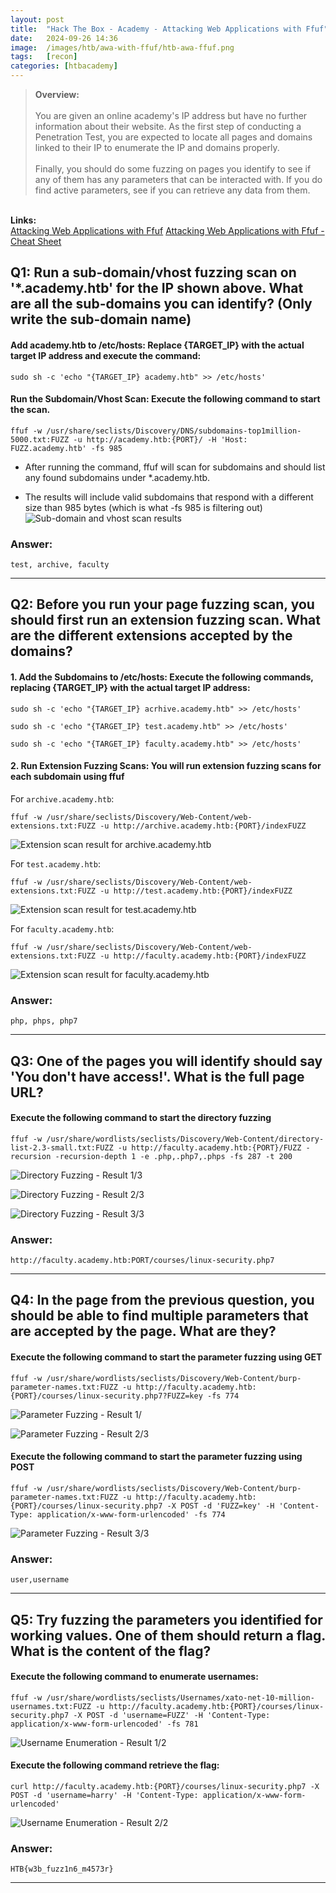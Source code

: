 ```yaml
---
layout: post
title:  "Hack The Box - Academy - Attacking Web Applications with Ffuf"
date:   2024-09-26 14:36
image:  /images/htb/awa-with-ffuf/htb-awa-ffuf.png
tags:   [recon]
categories: [htbacademy]
---
```


><b>Overview:</b>
<br/><br/>
You are given an online academy's IP address but have no further information about their website. As the first step of conducting a Penetration Test, you are expected to locate all pages and domains linked to their IP to enumerate the IP and domains properly.<br/><br/>
Finally, you should do some fuzzing on pages you identify to see if any of them has any parameters that can be interacted with. If you do find active parameters, see if you can retrieve any data from them.<br/>
<br/>
<b>Links:</b>
<br/>
<a href="https://academy.hackthebox.com/module/54/section/511">Attacking Web Applications with Ffuf</a>
<a href="https://jacozwarts.github.io/images/htb/awa-with-ffuf/Attacking_Web_Applications_With_Ffuf_Module_Cheat_Sheet.pdf">Attacking Web Applications with Ffuf - Cheat Sheet</a>
<br/>

## Q1: Run a sub-domain/vhost fuzzing scan on '*.academy.htb' for the IP shown above. What are all the sub-domains you can identify? (Only write the sub-domain name)

#### Add academy.htb to /etc/hosts: Replace {TARGET_IP} with the actual target IP address and execute the command:
```
sudo sh -c 'echo "{TARGET_IP} academy.htb" >> /etc/hosts'
```

#### Run the Subdomain/Vhost Scan: Execute the following command to start the scan.

```
ffuf -w /usr/share/seclists/Discovery/DNS/subdomains-top1million-5000.txt:FUZZ -u http://academy.htb:{PORT}/ -H 'Host: FUZZ.academy.htb' -fs 985
```
- After running the command, ffuf will scan for subdomains and should list any found subdomains under *.academy.htb.

- The results will include valid subdomains that respond with a different size than 985 bytes (which is what -fs 985 is filtering out)
![Sub-domain and vhost scan results](/images/htb/awa-with-ffuf/subdomain-vhost-scan-results.png)

### Answer: 
 `test, archive, faculty`
<hr/>

## Q2: Before you run your page fuzzing scan, you should first run an extension fuzzing scan. What are the different extensions accepted by the domains?

#### 1. Add the Subdomains to /etc/hosts: Execute the following commands, replacing {TARGET_IP} with the actual target IP address:
```
sudo sh -c 'echo "{TARGET_IP} acrhive.academy.htb" >> /etc/hosts'
```
```
sudo sh -c 'echo "{TARGET_IP} test.academy.htb" >> /etc/hosts'
```
```
sudo sh -c 'echo "{TARGET_IP} faculty.academy.htb" >> /etc/hosts'
```

#### 2. Run Extension Fuzzing Scans: You will run extension fuzzing scans for each subdomain using ffuf

For `archive.academy.htb`:

```
ffuf -w /usr/share/seclists/Discovery/Web-Content/web-extensions.txt:FUZZ -u http://archive.academy.htb:{PORT}/indexFUZZ
```
![Extension scan result for archive.academy.htb](/images/htb/awa-with-ffuf/extension-fuzzing-archive-academy-htb.png)

For `test.academy.htb`:

```
ffuf -w /usr/share/seclists/Discovery/Web-Content/web-extensions.txt:FUZZ -u http://test.academy.htb:{PORT}/indexFUZZ
```
![Extension scan result for test.academy.htb](/images/htb/awa-with-ffuf/extension-fuzzing-test-academy-htb.png)

For `faculty.academy.htb`:

```
ffuf -w /usr/share/seclists/Discovery/Web-Content/web-extensions.txt:FUZZ -u http://faculty.academy.htb:{PORT}/indexFUZZ
```
![Extension scan result for faculty.academy.htb](/images/htb/awa-with-ffuf/extension-fuzzing-faculty-academy-htb.png)

### Answer: 
 `php, phps, php7`
<hr/>

## Q3: One of the pages you will identify should say 'You don't have access!'. What is the full page URL?

#### Execute the following command to start the directory fuzzing

```
ffuf -w /usr/share/wordlists/seclists/Discovery/Web-Content/directory-list-2.3-small.txt:FUZZ -u http://faculty.academy.htb:{PORT}/FUZZ -recursion -recursion-depth 1 -e .php,.php7,.phps -fs 287 -t 200
```

![Directory Fuzzing - Result 1/3](/images/htb/awa-with-ffuf/q3-result1.png)

![Directory Fuzzing - Result 2/3](/images/htb/awa-with-ffuf/q3-result2.png)

![Directory Fuzzing - Result 3/3](/images/htb/awa-with-ffuf/q3-result3.png)

### Answer: 
 `http://faculty.academy.htb:PORT/courses/linux-security.php7`
<hr/>

## Q4: In the page from the previous question, you should be able to find multiple parameters that are accepted by the page. What are they?

#### Execute the following command to start the parameter fuzzing using GET

```
ffuf -w /usr/share/wordlists/seclists/Discovery/Web-Content/burp-parameter-names.txt:FUZZ -u http://faculty.academy.htb:{PORT}/courses/linux-security.php7?FUZZ=key -fs 774
```
![Parameter Fuzzing - Result 1/](/images/htb/awa-with-ffuf/q4-result1.png)

![Parameter Fuzzing - Result 2/3](/images/htb/awa-with-ffuf/q4-result2.png)

#### Execute the following command to start the parameter fuzzing using POST

```
ffuf -w /usr/share/wordlists/seclists/Discovery/Web-Content/burp-parameter-names.txt:FUZZ -u http://faculty.academy.htb:{PORT}/courses/linux-security.php7 -X POST -d 'FUZZ=key' -H 'Content-Type: application/x-www-form-urlencoded' -fs 774
```
![Parameter Fuzzing - Result 3/3](/images/htb/awa-with-ffuf/q4-result3.png)

### Answer: 
 `user,username`
<hr/>

## Q5: Try fuzzing the parameters you identified for working values. One of them should return a flag. What is the content of the flag?

#### Execute the following command to enumerate usernames:

```
ffuf -w /usr/share/wordlists/seclists/Usernames/xato-net-10-million-usernames.txt:FUZZ -u http://faculty.academy.htb:{PORT}/courses/linux-security.php7 -X POST -d 'username=FUZZ' -H 'Content-Type: application/x-www-form-urlencoded' -fs 781
```
![Username Enumeration - Result 1/2](/images/htb/awa-with-ffuf/q5-result1.png)

#### Execute the following command retrieve the flag:

```
curl http://faculty.academy.htb:{PORT}/courses/linux-security.php7 -X POST -d 'username=harry' -H 'Content-Type: application/x-www-form-urlencoded'

```
![Username Enumeration - Result 2/2](/images/htb/awa-with-ffuf/q5-result1.png)

### Answer: 
 `HTB{w3b_fuzz1n6_m4573r}`
<hr/>

